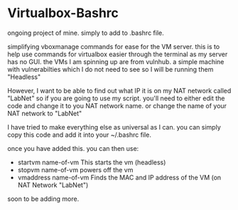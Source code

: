 # Virtualbox-Bashrc

ongoing project of mine. 
simply to add to .bashrc file. 

simplifying vboxmanage commands for ease for the VM server. 
this is to help use commands for virtualbox easier through the terminal as my server has no GUI.
the VMs I am spinning up are from vulnhub. a simple machine with vulnerabilties which I do not need to see so I will be running them "Headless" 

However, I want to be able to find out what IP it is on my NAT network called "LabNet" so if you are going to use my script. you'll need to either edit the code and change it to you NAT network name. or change the name of your NAT network to "LabNet"

I have tried to make everything else as universal as I can.
you can simply copy this code and add it into your ~/.bashrc file. 

once you have added this. you can then use: 

* startvm name-of-vm      This starts the vm (headless)
* stopvm name-of-vm       powers off the vm
* vmaddress name-of-vm    Finds the MAC and IP address of the VM (on NAT Network "LabNet")

soon to be adding more. 
